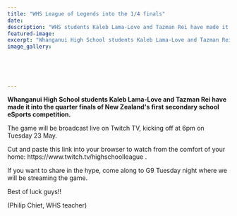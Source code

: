 ```yaml
---
title: "WHS League of Legends into the 1/4 finals"
date: 
description: "WHS students Kaleb Lama-Love and Tazman Rei have made it into the quarter finals of New Zealand's first secondary school eSports competition..."
featured-image: 
excerpt: "Whanganui High School students Kaleb Lama-Love and Tazman Rei have made it into the quarter finals of New Zealand's first secondary school eSports competition."
image_gallery:
	
	
	
	
	
---
```


<p dir="ltr"><strong>Whanganui High School students Kaleb Lama-Love and Tazman Rei have made it into the quarter finals of New Zealand's first secondary school eSports competition.</strong></p>
<p dir="ltr">The game will be broadcast live on Twitch TV, kicking off at 6pm on Tuesday 23 May.&nbsp;</p>
<p>Cut and paste this link into your browser to watch from the comfort of your home: https://www.twitch.tv/highschoolleague .</p>
<p>If you want to share in the hype, come along to G9 Tuesday night where we will be streaming the game.</p>
<p>Best of luck guys!!</p>
<p>(Philip Chiet, WHS teacher)</p>
<div><span><br /></span></div>

